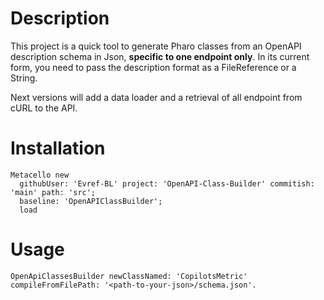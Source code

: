 # Description

This project is a quick tool to generate Pharo classes from an OpenAPI description schema in Json, **specific to one endpoint only**. 
In its current form, you need to pass the description format as a FileReference or a String. 

Next versions will add a data loader and a retrieval of all endpoint from cURL to the API. 

# Installation

```smalltalk
Metacello new
  githubUser: 'Evref-BL' project: 'OpenAPI-Class-Builder' commitish: 'main' path: 'src';
  baseline: 'OpenAPIClassBuilder';
  load
```

# Usage

```smalltalk
OpenApiClassesBuilder newClassNamed: 'CopilotsMetric' compileFromFilePath: '<path-to-your-json>/schema.json'. 

```
